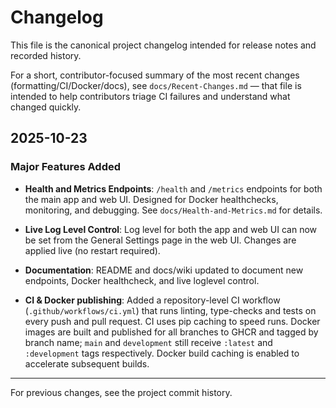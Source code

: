 # Changelog

This file is the canonical project changelog intended for release notes and recorded history.

For a short, contributor-focused summary of the most recent changes (formatting/CI/Docker/docs), see `docs/Recent-Changes.md` — that file is intended to help contributors triage CI failures and understand what changed quickly.

## 2025-10-23

### Major Features Added
- **Health and Metrics Endpoints**: `/health` and `/metrics` endpoints for both the main app and web UI. Designed for Docker healthchecks, monitoring, and debugging. See `docs/Health-and-Metrics.md` for details.
- **Live Log Level Control**: Log level for both the app and web UI can now be set from the General Settings page in the web UI. Changes are applied live (no restart required).
- **Documentation**: README and docs/wiki updated to document new endpoints, Docker healthcheck, and live loglevel control.

- **CI & Docker publishing**: Added a repository-level CI workflow (`.github/workflows/ci.yml`) that runs linting, type-checks and tests on every push and pull request. CI uses pip caching to speed runs. Docker images are built and published for all branches to GHCR and tagged by branch name; `main` and `development` still receive `:latest` and `:development` tags respectively. Docker build caching is enabled to accelerate subsequent builds.

---

For previous changes, see the project commit history.
